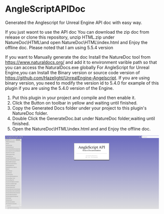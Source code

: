 # AngleScriptAPIDoc
Generated the Anglescript for Unreal Engine API doc with easy way.

If you just waont to use the API doc 
You can download the zip doc from release or clone this repository, unzip HTML.zip under NatureDoc\HTML\and open NatureDoc\HTML\index.html and Enjoy the offline doc.
Please noted that I am using 5.5.4 version


If you want to Manually generate the doc 
Install the NatureDoc tool from https://www.naturaldocs.org/ and add it to environment varible path so that you can access the NaturalDocs.exe globally
For AngleScript for Unreal Engine,you can Install the Binary version or source code version of https://github.com/Hazelight/UnrealEngine-Angelscript.
If you are using binary version, you need to modify the version id to 5.4.0 for example of this plugin if you are using the 5.4.0 version of the Engine.

1. Put this plugin in your project and compile and then enable it.
2. Click the Button on toolbar in yellow and waiting until finished.
3. Copy the Generated Docs folder under your project to this plugin's NatureDoc folder.
4. Double Click the GenerateDoc.bat under NatureDoc folder,waiting until finished.
5. Open the NatureDoc\HTML\index.html and and Enjoy the offline doc.

<p align="center">
  <img src="ReadMe.png" alt="Off line doc Index">
</p>